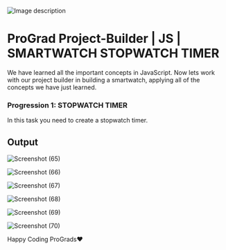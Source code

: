 ![Image description](https://i1.faceprep.in/ProGrad/prograd-logo.png)

# ProGrad Project-Builder | JS | SMARTWATCH STOPWATCH TIMER

We have learned all the important concepts in JavaScript. Now lets work with our project builder in building a smartwatch, applying all of the concepts we have just learned.

### Progression 1: STOPWATCH TIMER
In this task you need to create a stopwatch timer.

## Output


![Screenshot (65)](https://user-images.githubusercontent.com/81064540/159169974-b5a65b75-90df-43d2-bcfe-413f4acc1325.png)

![Screenshot (66)](https://user-images.githubusercontent.com/81064540/159169977-3a82369a-da84-4a0a-a867-30ff671a8405.png)

![Screenshot (67)](https://user-images.githubusercontent.com/81064540/159169978-b6ce0f4b-dd92-42f2-9331-2c7848cca80e.png)

![Screenshot (68)](https://user-images.githubusercontent.com/81064540/159169979-a28c3887-717d-4c7c-b22d-51da97956c30.png)

![Screenshot (69)](https://user-images.githubusercontent.com/81064540/159169981-abe08861-b5ee-41ff-9cee-9f747ad3b86b.png)

![Screenshot (70)](https://user-images.githubusercontent.com/81064540/159169982-b0c414d7-9ce9-4efb-bd0c-23d480144584.png)


Happy Coding ProGrads❤️
